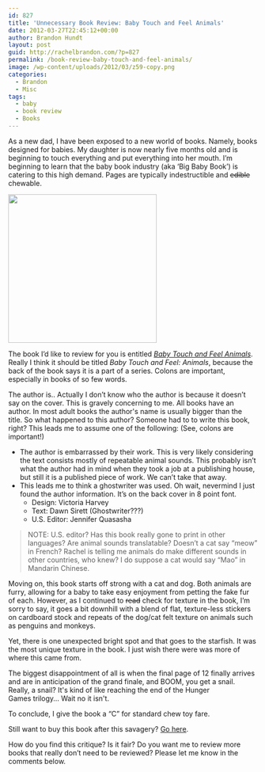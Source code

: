 ```yaml
---
id: 827
title: 'Unnecessary Book Review: Baby Touch and Feel Animals'
date: 2012-03-27T22:45:12+00:00
author: Brandon Hundt
layout: post
guid: http://rachelbrandon.com/?p=827
permalink: /book-review-baby-touch-and-feel-animals/
image: /wp-content/uploads/2012/03/z59-copy.png
categories:
  - Brandon
  - Misc
tags:
  - baby
  - book review
  - Books
---
```

As a new dad, I have been exposed to a new world of books. Namely, books designed for babies. My daughter is now nearly five months old and is beginning to touch everything and put everything into her mouth. I’m beginning to learn that the baby book industry (aka ‘Big Baby Book’) is catering to this high demand. Pages are typically indestructible and <span style="text-decoration: line-through;">edible</span> chewable.<!--more-->

<img class="alignright size-full wp-image-828" title="51SIi1RkJwL._BO2,204,203,200_PIsitb-sticker-arrow-click,TopRight,35,-76_AA300_SH20_OU01_" src="http://rachel.brandonhundt.com/wp-content/uploads/2012/03/51SIi1RkJwL._BO2204203200_PIsitb-sticker-arrow-clickTopRight35-76_AA300_SH20_OU01_.jpg" alt="" width="300" height="300" srcset="https://rachelbrandon.com/wp-content/uploads/2012/03/51SIi1RkJwL._BO2204203200_PIsitb-sticker-arrow-clickTopRight35-76_AA300_SH20_OU01_.jpg 300w, https://rachelbrandon.com/wp-content/uploads/2012/03/51SIi1RkJwL._BO2204203200_PIsitb-sticker-arrow-clickTopRight35-76_AA300_SH20_OU01_-150x150.jpg 150w" sizes="(max-width: 300px) 100vw, 300px" />

The book I’d like to review for you is entitled _[Baby Touch and Feel Animals](http://www.amazon.com/Animals-Baby-Touch-Feel-Publishing/dp/0756634687/ref=sr_1_1?ie=UTF8&qid=1332903862&sr=8-1)_. Really I think it should be titled _Baby Touch and Feel: Animals_, because the back of the book says it is a part of a series. Colons are important, especially in books of so few words.

The author is.. Actually I don’t know who the author is because it doesn’t say on the cover. This is gravely concerning to me. All books have an author. In most adult books the author's name is usually bigger than the title. So what happened to this author? Someone had to to write this book, right? This leads me to assume one of the following: (See, colons are important!)

  * The author is embarrassed by their work. This is very likely considering the text consists mostly of repeatable animal sounds. This probably isn’t what the author had in mind when they took a job at a publishing house, but still it is a published piece of work. We can’t take that away.
  * This leads me to think a ghostwriter was used. Oh wait, nevermind I just found the author information. It’s on the back cover in 8 point font. <ul style="border: none; margin-bottom: 0; padding-bottom: 0;">
      <li>
        Design: Victoria Harvey
      </li>
      <li>
        Text: Dawn Sirett (Ghostwriter???)
      </li>
      <li>
        U.S. Editor: Jennifer Quasasha
      </li>
    </ul>

> NOTE: U.S. editor? Has this book really gone to print in other languages? Are animal sounds translatable? Doesn’t a cat say “meow” in French? Rachel is telling me animals do make different sounds in other countries, who knew? I do suppose a cat would say “Mao” in Mandarin Chinese.

Moving on, this book starts off strong with a cat and dog. Both animals are furry, allowing for a baby to take easy enjoyment from petting the fake fur of each. However, as I continued to <span style="text-decoration: line-through;">read</span> check for texture in the book, I’m sorry to say, it goes a bit downhill with a blend of flat, texture-less stickers on cardboard stock and repeats of the dog/cat felt texture on animals such as penguins and monkeys.

Yet, there is one unexpected bright spot and that goes to the starfish. It was the most unique texture in the book. I just wish there were was more of where this came from.

The biggest disappointment of all is when the final page of 12 finally arrives and are in anticipation of the grand finale, and BOOM, you get a snail. Really, a snail? It's kind of like reaching the end of the Hunger Games trilogy&#8230; Wait no it isn't.

To conclude, I give the book a “C” for standard chew toy fare.

Still want to buy this book after this savagery? [Go here](http://www.amazon.com/Animals-Baby-Touch-Feel-Publishing/dp/0756634687/ref=sr_1_1?ie=UTF8&qid=1332903862&sr=8-1).

How do you find this critique? Is it fair? Do you want me to review more books that really don’t need to be reviewed? Please let me know in the comments below.
